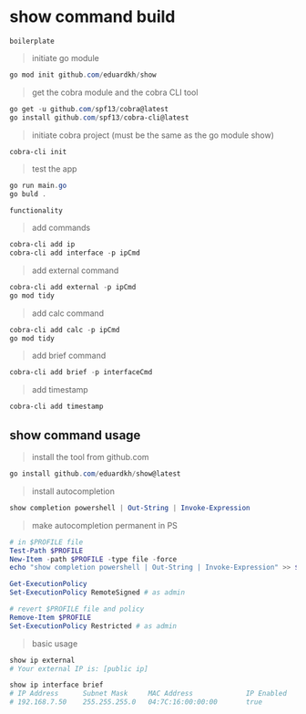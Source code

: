 # show command build

`boilerplate`

> initiate go module

```powershell
go mod init github.com/eduardkh/show
```

> get the cobra module and the cobra CLI tool

```powershell
go get -u github.com/spf13/cobra@latest
go install github.com/spf13/cobra-cli@latest
```

> initiate cobra project (must be the same as the go module show)

```powershell
cobra-cli init
```

> test the app

```powershell
go run main.go
go buld .
```

`functionality`

> add commands

```powershell
cobra-cli add ip
cobra-cli add interface -p ipCmd
```

> add external command

```powershell
cobra-cli add external -p ipCmd
go mod tidy
```

> add calc command

```powershell
cobra-cli add calc -p ipCmd
go mod tidy
```

> add brief command

```powershell
cobra-cli add brief -p interfaceCmd
```

> add timestamp

```powershell
cobra-cli add timestamp
```

## show command usage

> install the tool from github.com

```powershell
go install github.com/eduardkh/show@latest
```

> install autocompletion

```powershell
show completion powershell | Out-String | Invoke-Expression
```

> make autocompletion permanent in PS

```powershell
# in $PROFILE file
Test-Path $PROFILE
New-Item -path $PROFILE -type file -force
echo "show completion powershell | Out-String | Invoke-Expression" >> $PROFILE

Get-ExecutionPolicy
Set-ExecutionPolicy RemoteSigned # as admin

# revert $PROFILE file and policy
Remove-Item $PROFILE
Set-ExecutionPolicy Restricted # as admin
```

> basic usage

```powershell
show ip external
# Your external IP is: [public ip]

show ip interface brief
# IP Address      Subnet Mask     MAC Address             IP Enabled      Interface Description
# 192.168.7.50    255.255.255.0   04:7C:16:00:00:00       true            Intel(R) Ethernet Controller (3) I225-V

```
